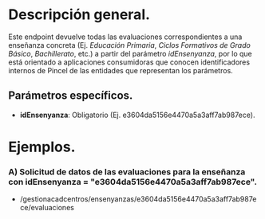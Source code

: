
# Descripción general.

Este endpoint devuelve todas las evaluaciones correspondientes a una enseñanza concreta  (Ej. *Educación Primaria*, *Ciclos Formativos de Grado Básico*, *Bachillerato*, etc.) a partir del parámetro _idEnsenyanza_, por lo que está orientado a aplicaciones consumidoras que conocen identificadores internos de Pincel de las entidades que representan los parámetros.

## Parámetros específicos.

* **idEnsenyanza**: Obligatorio (Ej. e3604da5156e4470a5a3aff7ab987ece).

# Ejemplos.
### A) Solicitud de datos de las evaluaciones para la enseñanza con idEnsenyanza = "e3604da5156e4470a5a3aff7ab987ece".
* /gestionacadcentros/ensenyanzas/e3604da5156e4470a5a3aff7ab987ece/evaluaciones
